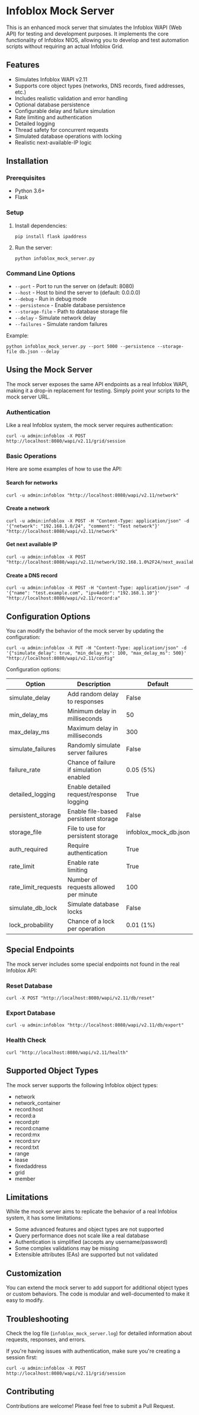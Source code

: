 # Infoblox Mock Server

This is an enhanced mock server that simulates the Infoblox WAPI (Web API) for testing and development purposes. It implements the core functionality of Infoblox NIOS, allowing you to develop and test automation scripts without requiring an actual Infoblox Grid.

## Features

- Simulates Infoblox WAPI v2.11
- Supports core object types (networks, DNS records, fixed addresses, etc.)
- Includes realistic validation and error handling
- Optional database persistence
- Configurable delay and failure simulation
- Rate limiting and authentication
- Detailed logging
- Thread safety for concurrent requests
- Simulated database operations with locking
- Realistic next-available-IP logic

## Installation

### Prerequisites

- Python 3.6+
- Flask

### Setup

1. Install dependencies:
   ```
   pip install flask ipaddress
   ```

2. Run the server:
   ```
   python infoblox_mock_server.py
   ```

### Command Line Options

- `--port` - Port to run the server on (default: 8080)
- `--host` - Host to bind the server to (default: 0.0.0.0)
- `--debug` - Run in debug mode
- `--persistence` - Enable database persistence
- `--storage-file` - Path to database storage file
- `--delay` - Simulate network delay
- `--failures` - Simulate random failures

Example:
```
python infoblox_mock_server.py --port 5000 --persistence --storage-file db.json --delay
```

## Using the Mock Server

The mock server exposes the same API endpoints as a real Infoblox WAPI, making it a drop-in replacement for testing. Simply point your scripts to the mock server URL.

### Authentication

Like a real Infoblox system, the mock server requires authentication:

```
curl -u admin:infoblox -X POST http://localhost:8080/wapi/v2.11/grid/session
```

### Basic Operations

Here are some examples of how to use the API:

#### Search for networks
```
curl -u admin:infoblox "http://localhost:8080/wapi/v2.11/network"
```

#### Create a network
```
curl -u admin:infoblox -X POST -H "Content-Type: application/json" -d '{"network": "192.168.1.0/24", "comment": "Test network"}' "http://localhost:8080/wapi/v2.11/network"
```

#### Get next available IP
```
curl -u admin:infoblox -X POST "http://localhost:8080/wapi/v2.11/network/192.168.1.0%2F24/next_available_ip"
```

#### Create a DNS record
```
curl -u admin:infoblox -X POST -H "Content-Type: application/json" -d '{"name": "test.example.com", "ipv4addr": "192.168.1.10"}' "http://localhost:8080/wapi/v2.11/record:a"
```

## Configuration Options

You can modify the behavior of the mock server by updating the configuration:

```
curl -u admin:infoblox -X PUT -H "Content-Type: application/json" -d '{"simulate_delay": true, "min_delay_ms": 100, "max_delay_ms": 500}' "http://localhost:8080/wapi/v2.11/config"
```

Configuration options:

| Option | Description | Default |
|--------|-------------|---------|
| simulate_delay | Add random delay to responses | False |
| min_delay_ms | Minimum delay in milliseconds | 50 |
| max_delay_ms | Maximum delay in milliseconds | 300 |
| simulate_failures | Randomly simulate server failures | False |
| failure_rate | Chance of failure if simulation enabled | 0.05 (5%) |
| detailed_logging | Enable detailed request/response logging | True |
| persistent_storage | Enable file-based persistent storage | False |
| storage_file | File to use for persistent storage | infoblox_mock_db.json |
| auth_required | Require authentication | True |
| rate_limit | Enable rate limiting | True |
| rate_limit_requests | Number of requests allowed per minute | 100 |
| simulate_db_lock | Simulate database locks | False |
| lock_probability | Chance of a lock per operation | 0.01 (1%) |

## Special Endpoints

The mock server includes some special endpoints not found in the real Infoblox API:

### Reset Database
```
curl -X POST "http://localhost:8080/wapi/v2.11/db/reset"
```

### Export Database
```
curl -u admin:infoblox "http://localhost:8080/wapi/v2.11/db/export"
```

### Health Check
```
curl "http://localhost:8080/wapi/v2.11/health"
```

## Supported Object Types

The mock server supports the following Infoblox object types:

- network
- network_container
- record:host
- record:a
- record:ptr
- record:cname
- record:mx
- record:srv
- record:txt
- range
- lease
- fixedaddress
- grid
- member

## Limitations

While the mock server aims to replicate the behavior of a real Infoblox system, it has some limitations:

- Some advanced features and object types are not supported
- Query performance does not scale like a real database
- Authentication is simplified (accepts any username/password)
- Some complex validations may be missing
- Extensible attributes (EAs) are supported but not validated

## Customization

You can extend the mock server to add support for additional object types or custom behaviors. The code is modular and well-documented to make it easy to modify.

## Troubleshooting

Check the log file (`infoblox_mock_server.log`) for detailed information about requests, responses, and errors.

If you're having issues with authentication, make sure you're creating a session first:
```
curl -u admin:infoblox -X POST http://localhost:8080/wapi/v2.11/grid/session
```

## Contributing

Contributions are welcome! Please feel free to submit a Pull Request.